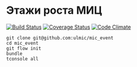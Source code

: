 Этажи роста МИЦ
=========

[![Build Status](https://travis-ci.org/ulmic/mic_event.png?branch=master)](https://travis-ci.org/ulmic/mic_event) [![Coverage Status](https://coveralls.io/repos/ulmic/mic_event/badge.png?branch=master)](https://coveralls.io/r/ulmic/mic_event?branch=master) [![Code Climate](https://codeclimate.com/github/ulmic/mic_event.png)](https://codeclimate.com/github/ulmic/mic_event)

```shell
git clone git@github.com:ulmic/mic_event
cd mic_event
git flow init
bundle
tconsole all
```
